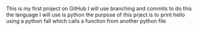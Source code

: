 This is my first project on GitHub
I will use branching and commits to do this
the language I will use is python
the purpose of this prject is to print hello using a python fall which calls a function from another python file
